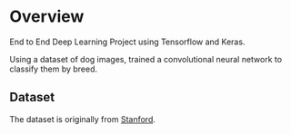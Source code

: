 # Overview

End to End Deep Learning Project using Tensorflow and Keras.  

Using a dataset of dog images, trained a convolutional neural network to classify them by breed.

## Dataset

The dataset is originally from [Stanford](http://vision.stanford.edu/aditya86/ImageNetDogs/).
